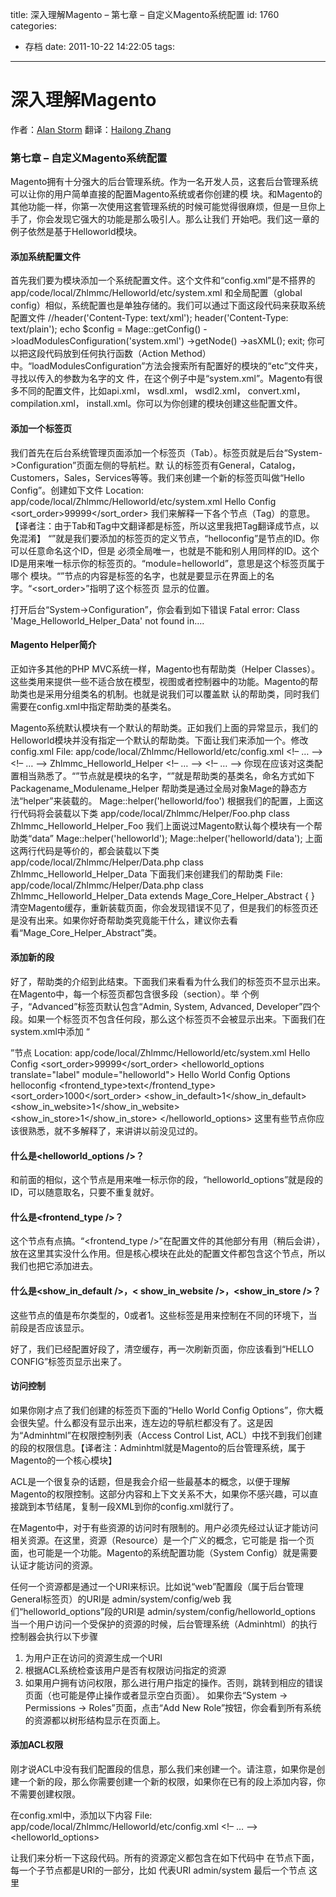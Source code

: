 title: 深入理解Magento – 第七章 – 自定义Magento系统配置
id: 1760
categories:
  - 存档
date: 2011-10-22 14:22:05
tags:
---

# 深入理解Magento

作者：[Alan Storm](http://alanstorm.com/)
翻译：[Hailong Zhang](http://www.zhlmmc.com/)

### 第七章 – 自定义Magento系统配置

Magento拥有十分强大的后台管理系统。作为一名开发人员，这套后台管理系统可以让你的用户简单直接的配置Magento系统或者你创建的模 块。和Magento的其他功能一样，你第一次使用这套管理系统的时候可能觉得很麻烦，但是一旦你上手了，你会发现它强大的功能是那么吸引人。那么让我们 开始吧。我们这一章的例子依然是基于Helloworld模块。

#### 添加系统配置文件

首先我们要为模块添加一个系统配置文件。这个文件和“config.xml”是不搭界的
app/code/local/Zhlmmc/Helloworld/etc/system.xml
和全局配置（global config）相似，系统配置也是单独存储的。我们可以通过下面这段代码来获取系统配置文件
//header(&#039;Content-Type: text/xml&#039;);
header(&#039;Content-Type: text/plain&#039;);
echo $config = Mage::getConfig()
->loadModulesConfiguration(&#039;system.xml&#039;)
->getNode()
->asXML();
exit;
你可以把这段代码放到任何执行函数（Action  Method）中。“loadModulesConfiguration”方法会搜索所有配置好的模块的“etc”文件夹，寻找以传入的参数为名字的文 件，在这个例子中是“system.xml”。Magento有很多不同的配置文件，比如api.xml， wsdl.xml， wsdl2.xml，  convert.xml， compilation.xml， install.xml。你可以为你创建的模块创建这些配置文件。

#### 添加一个标签页

我们首先在后台系统管理页面添加一个标签页（Tab）。标签页就是后台“System->Configuration”页面左侧的导航栏。默 认的标签页有General，Catalog，Customers，Sales，Services等等。我们来创建一个新的标签页叫做“Hello  Config”。创建如下文件
Location: app/code/local/Zhlmmc/Helloworld/etc/system.xml
<config>
<tabs>
<helloconfig translate="label" module="helloworld">
<label>Hello Config</label>
<sort_order>99999</sort_order>
</helloconfig>
</tabs>
</config>
我们来解释一下各个节点（Tag）的意思。【译者注：由于Tab和Tag中文翻译都是标签，所以这里我把Tag翻译成节点，以免混淆】 “<helloconfig>”就是我们要添加的标签页的定义节点，“helloconfig”是节点的ID。你可以任意命名这个ID，但是 必须全局唯一，也就是不能和别人用同样的ID。这个ID是用来唯一标示你的标签页的。“module=helloworld”，意思是这个标签页属于哪个 模块。“<label>”节点的内容是标签的名字，也就是要显示在界面上的名字。“<sort_order>”指明了这个标签页 显示的位置。

打开后台“System->Configuration”，你会看到如下错误
Fatal error: Class &#039;Mage_Helloworld_Helper_Data&#039; not found in….

#### Magento Helper简介

正如许多其他的PHP MVC系统一样，Magento也有帮助类（Helper  Classes）。这些类用来提供一些不适合放在模型，视图或者控制器中的功能。Magento的帮助类也是采用分组类名的机制。也就是说我们可以覆盖默 认的帮助类，同时我们需要在config.xml中指定帮助类的基类名。

Magento系统默认模块有一个默认的帮助类。正如我们上面的异常显示，我们的Helloworld模块并没有指定一个默认的帮助类。下面让我们来添加一个。修改config.xml
File: app/code/local/Zhlmmc/Helloworld/etc/config.xml
<!– … –>
<global>
<!– … –>
<helpers>
<helloworld>
<class>Zhlmmc_Helloworld_Helper</class>
</helloworld>
</helpers>
<!– … –>
</global>
<!– … –>
你现在应该对这类配置相当熟悉了。“<helloworld>”节点就是模块的名字，“<class>”就是帮助类的基类名，命名方式如下
Packagename_Modulename_Helper
帮助类是通过全局对象Mage的静态方法“helper”来装载的。
Mage::helper(&#039;helloworld/foo&#039;)
根据我们的配置，上面这行代码将会装载以下类
app/code/local/Zhlmmc/Helper/Foo.php
class Zhlmmc_Helloworld_Helper_Foo
我们上面说过Magento默认每个模块有一个帮助类“data”
Mage::helper(&#039;helloworld&#039;);
Mage::helper(&#039;helloworld/data&#039;);
上面这两行代码是等价的，都会装载以下类
app/code/local/Zhlmmc/Helper/Data.php
class Zhlmmc_Helloworld_Helper_Data
下面我们来创建我们的帮助类
File: app/code/local/Zhlmmc/Helper/Data.php
class Zhlmmc_Helloworld_Helper_Data extends Mage_Core_Helper_Abstract
{
}
清空Magento缓存，重新装载页面，你会发现错误不见了，但是我们的标签页还是没有出来。如果你好奇帮助类究竟能干什么，建议你去看看“Mage_Core_Helper_Abstract”类。

#### 添加新的段

好了，帮助类的介绍到此结束。下面我们来看看为什么我们的标签页不显示出来。在Magento中，每一个标签页都包含很多段（section）。举 个例子，“Advanced”标签页默认包含“Admin, System, Advanced,  Developer”四个段。如果一个标签页不包含任何段，那么这个标签页不会被显示出来。下面我们在system.xml中添加 “<section>”节点
Location: app/code/local/Zhlmmc/Helloworld/etc/system.xml
<config>
<tabs>
<helloconfig translate="label" module="helloworld">
<label>Hello Config</label>
<sort_order>99999</sort_order>
</helloconfig>
</tabs>
<sections>
<helloworld_options translate="label" module="helloworld">
<label>Hello World Config Options</label>
<tab>helloconfig</tab>
<frontend_type>text</frontend_type>
<sort_order>1000</sort_order>
<show_in_default>1</show_in_default>
<show_in_website>1</show_in_website>
<show_in_store>1</show_in_store>
</helloworld_options>
</sections>
</config>
这里有些节点你应该很熟悉，就不多解释了，来讲讲以前没见过的。

#### 什么是<helloworld_options />？

和前面的<hellowconfig>相似，这个节点是用来唯一标示你的段，“helloworld_options”就是段的ID，可以随意取名，只要不重复就好。

#### 什么是<frontend_type />？

这个节点有点搞。“<frontend_type />”在配置文件的其他部分有用（稍后会讲），放在这里其实没什么作用。但是核心模块在此处的配置文件都包含这个节点，所以我们也把它添加进去。

#### 什么是<show_in_default />，< show_in_website />，<show_in_store />？

这些节点的值是布尔类型的，0或者1。这些标签是用来控制在不同的环境下，当前段是否应该显示。

好了，我们已经配置好段了，清空缓存，再一次刷新页面，你应该看到“HELLO CONFIG”标签页显示出来了。

#### 访问控制

如果你刚才点了我们创建的标签页下面的“Hello World Config  Options”，你大概会很失望。什么都没有显示出来，连左边的导航栏都没有了。这是因为“Adminhtml”在权限控制列表（Access  Control List,  ACL）中找不到我们创建的段的权限信息。【译者注：Adminhtml就是Magento的后台管理系统，属于Magento的一个核心模块】

ACL是一个很复杂的话题，但是我会介绍一些最基本的概念，以便于理解Magento的权限控制。这部分内容和上下文关系不大，如果你不感兴趣，可以直接跳到本节结尾，复制一段XML到你的config.xml就行了。

在Magento中，对于有些资源的访问时有限制的。用户必须先经过认证才能访问相关资源。在这里，资源（Resource）是一个广义的概念，它可能是 指一个页面，也可能是一个功能。Magento的系统配置功能（System Config）就是需要认证才能访问的资源。

任何一个资源都是通过一个URI来标识。比如说“web”配置段（属于后台管理General标签页）的URI是
admin/system/config/web
我们“helloworld_options”段的URI是
admin/system/config/helloworld_options
当一个用户访问一个受保护的资源的时候，后台管理系统（Adminhtml）的执行控制器会执行以下步骤

1.  为用户正在访问的资源生成一个URI
2.  根据ACL系统检查该用户是否有权限访问指定的资源
3.  如果用户拥有访问权限，那么进行用户指定的操作。否则，跳转到相应的错误页面（也可能是停止操作或者显示空白页面）。
如果你去“System -> Permissions -> Roles”页面，点击“Add New Role”按钮，你会看到所有系统的资源都以树形结构显示在页面上。

#### 添加ACL权限

刚才说ACL中没有我们配置段的信息，那么我们来创建一个。请注意，如果你是创建一个新的段，那么你需要创建一个新的权限，如果你在已有的段上添加内容，你不需要创建权限。

在config.xml中，添加以下内容
File: app/code/local/Zhlmmc/Helloworld/etc/config.xml
<config>
<!– … –>
<adminhtml>
<acl>
<resources>
<admin>
<children>
<system>
<children>
<config>
<children>
<helloworld_options>
<title>Store Hello World Module Section</title>
</helloworld_options>
</children>
</config>
</children>
</system>
</children>
</admin>
</resources>
</acl>
</adminhtml>
<!– … –>
</config>
让我们来分析一下这段代码。所有的资源定义都包含在如下代码中
<adminhtml>
<acl>
<resources>
</resource>
</acl>
</adminhtml>
在<resources>节点下面，每一个子节点都是URI的一部分，比如
<admin>
<children>
<system>
<children>
代表URI
admin/system
最后一个节点
<helloworld_options>
<title>Store Hello World Module Section</title>
</helloworld_options>
这里<title>的内容将会在后台权限管理的时候显示出来，也就是我们定义的权限的名字。

清空Magento缓存，刷新页面，你应该能看到我们创建的配置段了，标准的后台管理页面，但是主体内容是空的，只有一个“Save  Config”按钮。你可能需要重新登录后台管理才能看到正确的页面。那是因为后台管理有一些额外的缓存。【译者注：我们添加了权限以后，管理员是默认拥 有该权限的，所以我们用管理员登录后台管理系统就能访问我们创建的段】

请注意，不懂事出于什么原因，Magento把<adminhtml />部分从全局配置中删掉了。所以，我们不能用之前创建的Configviewer来查看这部分内容。我正在研究Magento把<adminhtml />存在哪里了。

#### 添加组

【译者注：按照逻辑，这里应该讲的内容是添加选项。Mageto中，选项是按照组（Group）来划分的，所以我们在添加选项之前得先添加组。】修改system.xml
Location: app/code/local/Zhlmmc/Helloworld/etc/system.xml
<config>
<tabs>
<helloconfig translate="label" module="helloworld">
<label>Hello Config</label>
<sort_order>99999</sort_order>
</helloconfig>
</tabs>
<sections>
<helloworld_options translate="label" module="helloworld">
<label>Hello World Config Options</label>
<tab>helloconfig</tab>
<frontend_type>text</frontend_type>
<sort_order>1000</sort_order>
<show_in_default>1</show_in_default>
<show_in_website>1</show_in_website>
<show_in_store>1</show_in_store>
<groups>
<messages translate="label">
<label>Demo Of Config Fields</label>
<frontend_type>text</frontend_type>
<sort_order>1</sort_order>
<show_in_default>1</show_in_default>
<show_in_website>1</show_in_website>
<show_in_store>1</show_in_store>
</messages>
</groups>
</helloworld_options>
</sections>
</config>
这里也没什么好解释的。刷新一下页面看看你就什么都明白了。

#### 添加配置选项

最后，我们要添加每一个单独的配置选项。配置选项是以<fields />节点的形式添加到<messages />节点下面的。
<!– … –>
<messages translate="label">
<label>Demo Of Config Fields</label>
<frontend_type>text</frontend_type>
<sort_order>1</sort_order>
<show_in_default>1</show_in_default>
<show_in_website>1</show_in_website>
<show_in_store>1</show_in_store>
<fields>
<hello_message>
<label>Message</label>
<frontend_type>text</frontend_type>
<sort_order>1</sort_order>
<show_in_default>1</show_in_default>
<show_in_website>1</show_in_website>
<show_in_store>1</show_in_store>
</hello_message>
</fields>
</messages>
<!– … –>
这里有一个节点需要说明，“<frontend_type>”，刚才说这个节点没什么用。但是这里有用了，这个节点说明了这个选项的数据类 型。你可以把它换成别的类型，比如“time”。这里支持大部分默认的Varien定义的数据类型（lib/Varien/Data/Form /Element）。这个有点像是工厂（Factory）设计模式。让我们把类型改成“select”。你会看到一个下拉框，但是没有选项。我们来添加选 项。首先我们要添加一个源模型（Source Model）
<hello_message>
<label>Message</label>
<frontend_type>select</frontend_type>
<!– adding a source model –>
<source_model>helloworld/words</source_model>
<sort_order>1</sort_order>
<show_in_default>1</show_in_default>
<show_in_website>1</show_in_website>
<show_in_store>1</show_in_store>
</hello_message>
“<source_model>”定义了源模型的URI。和我们以前创建的模型一样，源模型也是一个模型，为“select”提供了默认的数据。我想我不说你也明白，根据这里的URI定义，我们要创建以下文件
File: app/code/local/Zhlmmc/Helloworld/Model/Words.php
class Zhlmmc_Helloworld_Model_Words
{
public function toOptionArray()
{
return array(
array(&#039;value&#039;=>1, &#039;label&#039;=>Mage::helper(&#039;helloworld&#039;)->__(&#039;Hello&#039;)),
array(&#039;value&#039;=>2, &#039;label&#039;=>Mage::helper(&#039;helloworld&#039;)->__(&#039;Goodbye&#039;)),
array(&#039;value&#039;=>3, &#039;label&#039;=>Mage::helper(&#039;helloworld&#039;)->__(&#039;Yes&#039;)),
array(&#039;value&#039;=>4, &#039;label&#039;=>Mage::helper(&#039;helloworld&#039;)->__(&#039;No&#039;)),
);
}
}
源模型提供了一个方法“toOptionsArray”，返回的数据时用来填充我们之前定义的配置选项的。这个方法在运行时会被“initFields”调用。“initFields”在以下类中定义
app/code/core/Mage/Adminhtml/Block/System/Config/Form.php
我们这里调用了帮助类的翻译函数（__）来获取数据。虽然不是很必要，但调用翻译函数总是一个好习惯。说不定哪天你要将模块翻译成日文呢。【译者注：值得 注意的是我们这里创建的模型不需要继承任何父类，只需要拥有“toOptionArray”方法就可以了。我觉得这个很不科学，起码要继承一个接口吧】

#### 在已有的配置段或者组中添加数据

除了新建一个标签页，或者配置段，你也可以利用已有的标签页和配置段，向里面添加内容。比如我们添加以下代码到system.xml
File: app/code/local/Zhlmmc/Helloworld/etc/system.xml
<config>
<!– … –>
<sections>
<!– … –>
<general>
<groups>
<example>
<label>Example of Adding a Group</label>
<frontend_type>text</frontend_type>
<sort_order>1</sort_order>
<show_in_default>1</show_in_default>
<show_in_website>1</show_in_website>
<show_in_store>1</show_in_store>
</example>
</groups>
</general>
<!– … –>
</section>
</config>
刷新页面，你会在“General”标签页下面看到一个新的组，叫做“Example of Adding a Group”。

#### 如何获得配置数据

到目前为止，我们只是讲了如何设置Magento，可以让用户可以配置我们的模块。现在让我们来看看如何获取用户的配置数据。
Mage::getStoreConfig(&#039;helloworld_options/messages/hello_message&#039;);
上面这行代码就可以获取我们上面配置的那个“select”选项的数据。这个函数的参数是我们要获取的数据的URI，格式如下
section_name/group_name/field_name
你也可以通过以下代码来获取一个组或者段的所有值
Mage::getStoreConfig(&#039;helloworld_options/messages&#039;);
Mage::getStoreConfig(&#039;helloworld_options&#039;);
最后，如果你想获取针对某个特定店面（store）的数据，你可以传入store ID
Mage::getStoreConfig(&#039;helloworld_options&#039;,1);

#### 总结

这一章我们讲了如何在Magento的后台管理中添加个性化的配置。我们也顺便介绍了帮助类的使用和ACL基础。这里最重要的内容是后台配置的层级 结构，标签页包含了配置段，配置段包含了组，组包含了配置选项。我们将在以后的章节中介绍系统配置的高级内容，包括自定义格式，数据验证等等。
